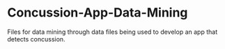 # Concussion-App-Data-Mining
Files for data mining through data files being used to develop an app that detects concussion.

